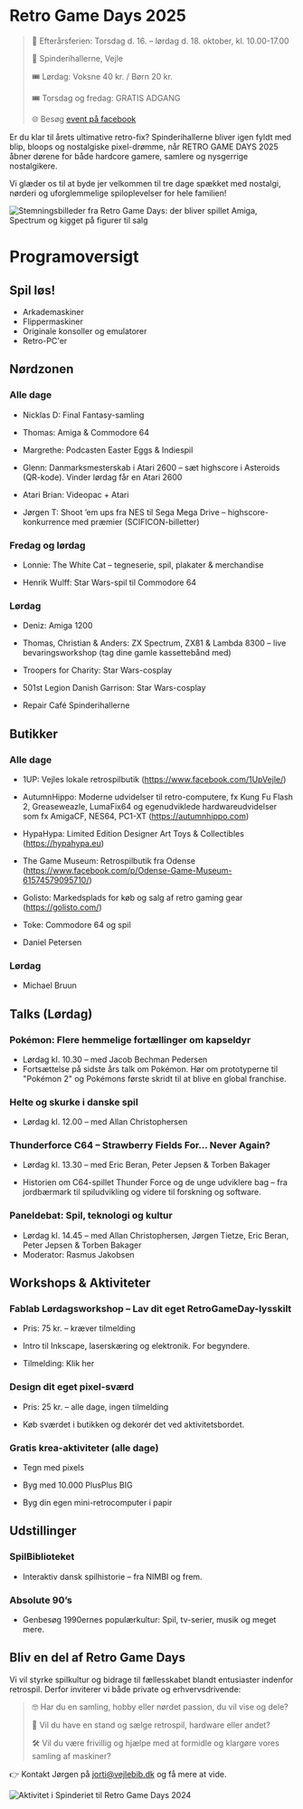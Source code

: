 <!-- BEGIN ARISE ------------------------------
Title:: "Spilkultur, historie og fællesskaber"

Author:: "Fablab Spinderihallerne, Vejle Museerne og Vejle Bibliotekerne"
Description:: "Retro Game Days er en fejring af spilkultur, historie og fællesskaber i uge 42: oplev nostalgi og nørderi når du hører lyden af de gamle maskiner"
Language:: "da"
Thumbnail:: "joystick-150x150.png"
Published Date:: "2025-06-17"
Modified Date:: "2025-10-03"

content_header:: "false"
rss_hide:: "true"
---- END ARISE \\ DO NOT MODIFY THIS LINE ---->

# Retro Game Days 2025

>📅  Efterårsferien: Torsdag d. 16. – lørdag d. 18. oktober, kl. 10.00-17.00 
>
>📍  Spinderihallerne, Vejle
>
>🎟️  Lørdag: Voksne 40 kr. / Børn 20 kr. 
>
>🎟️  Torsdag og fredag: GRATIS ADGANG
>
>🌐  Besøg [event på facebook](https://www.facebook.com/events/727221046554171)

Er du klar til årets ultimative retro-fix? Spinderihallerne bliver igen fyldt med blip, bloops og nostalgiske pixel-drømme, når RETRO GAME DAYS 2025 åbner dørene for både hardcore gamere, samlere og nysgerrige nostalgikere.

Vi glæder os til at byde jer velkommen til tre dage spækket med nostalgi, nørderi og uforglemmelige spiloplevelser for hele familien!

![Stemningsbilleder fra Retro Game Days: der bliver spillet Amiga, Spectrum og kigget på figurer til salg](RGD-stemning-02.jpg)

# Programoversigt 

## Spil løs!
* Arkademaskiner 
* Flippermaskiner 
* Originale konsoller og emulatorer 
* Retro-PC'er 

## Nørdzonen 

### Alle dage 

* Nicklas D: Final Fantasy-samling 

* Thomas: Amiga & Commodore 64 

* Margrethe: Podcasten Easter Eggs & Indiespil 

* Glenn: Danmarksmesterskab i Atari 2600 – sæt highscore i Asteroids (QR-kode). Vinder lørdag får en Atari 2600 

* Atari Brian: Videopac + Atari 

* Jørgen T: Shoot ’em ups fra NES til Sega Mega Drive – highscore-konkurrence med præmier (SCIFICON-billetter) 

### Fredag og lørdag 

* Lonnie: The White Cat – tegneserie, spil, plakater & merchandise 

* Henrik Wulff: Star Wars-spil til Commodore 64 

### Lørdag 

* Deniz: Amiga 1200 

* Thomas, Christian & Anders: ZX Spectrum, ZX81 & Lambda 8300 – live bevaringsworkshop (tag dine gamle kassettebånd med) 

* Troopers for Charity: Star Wars-cosplay 

* 501st Legion Danish Garrison: Star Wars-cosplay 

* Repair Café Spinderihallerne 

 

## Butikker 

### Alle dage 

* 1UP: Vejles lokale retrospilbutik (https://www.facebook.com/1UpVejle/) 

* AutumnHippo: Moderne udvidelser til retro-computere, fx Kung Fu Flash 2, Greaseweazle, LumaFix64 og egenudviklede hardwareudvidelser som fx AmigaCF, NES64, PC1-XT (https://autumnhippo.com) 

* HypaHypa: Limited Edition Designer Art Toys & Collectibles (https://hypahypa.eu) 

* The Game Museum: Retrospilbutik fra Odense (https://www.facebook.com/p/Odense-Game-Museum-61574579095710/)

* Golisto: Markedsplads for køb og salg af retro gaming gear (https://golisto.com/)

* Toke: Commodore 64 og spil 

* Daniel Petersen 

### Lørdag 

* Michael Bruun 

## Talks (Lørdag) 

### Pokémon: Flere hemmelige fortællinger om kapseldyr 
* Lørdag kl. 10.30 – med Jacob Bechman Pedersen 
* Fortsættelse på sidste års talk om Pokémon. Hør om prototyperne til "Pokémon 2" og Pokémons første skridt til at blive en global franchise. 

### Helte og skurke i danske spil 
* Lørdag kl. 12.00 – med Allan Christophersen 

### Thunderforce C64 – Strawberry Fields For… Never Again? 
* Lørdag kl. 13.30 – med Eric Beran, Peter Jepsen & Torben Bakager 

* Historien om C64-spillet Thunder Force og de unge udviklere bag – fra jordbærmark til spiludvikling og videre til forskning og software. 

### Paneldebat: Spil, teknologi og kultur 

* Lørdag kl. 14.45 – med Allan Christophersen, Jørgen Tietze, Eric Beran, Peter Jepsen & Torben Bakager 
* Moderator: Rasmus Jakobsen 

## Workshops & Aktiviteter 

### Fablab Lørdagsworkshop – Lav dit eget RetroGameDay-lysskilt 

* Pris: 75 kr. – kræver tilmelding 

*  Intro til Inkscape, laserskæring og elektronik. For begyndere. 

*  Tilmelding: Klik her 

### Design dit eget pixel-sværd 

*  Pris: 25 kr. – alle dage, ingen tilmelding 

*  Køb sværdet i butikken og dekorér det ved aktivitetsbordet. 

### Gratis krea-aktiviteter (alle dage) 

* Tegn med pixels 

* Byg med 10.000 PlusPlus BIG 

* Byg din egen mini-retrocomputer i papir 

## Udstillinger 

### SpilBiblioteket 

* Interaktiv dansk spilhistorie – fra NIMBI og frem. 

### Absolute 90’s 

* Genbesøg 1990ernes populærkultur: Spil, tv-serier, musik og meget mere. 



## Bliv en del af Retro Game Days

Vi vil styrke spilkultur og bidrage til fællesskabet blandt entusiaster indenfor retrospil. Derfor inviterer vi både private og erhvervsdrivende:

>🤓 Har du en samling, hobby eller nørdet passion, du vil vise og dele?
>
>🛒 Vil du have en stand og sælge retrospil, hardware eller andet?
>
>🛠️ Vil du være frivillig og hjælpe med at formidle og klargøre vores samling af maskiner?

👉 Kontakt Jørgen på <jorti@vejlebib.dk> og få mere at vide.

![Aktivitet i Spinderiet til Retro Game Days 2024](RGD-stemning-01.jpg)
